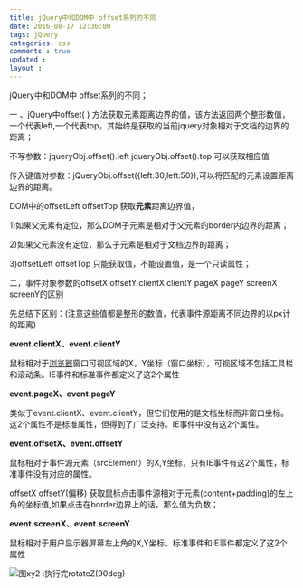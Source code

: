 ```yaml
---
title: jQuery中和DOM中 offset系列的不同
date: 2016-08-17 12:36:00
tags: jQuery
categories: css
comments : true 
updated : 
layout : 
---
```


jQuery中和DOM中 offset系列的不同；

一 、jQuery中offset( ) 方法获取元素距离边界的值，该方法返回两个整形数值，一个代表left,一个代表top，其始终是获取的当前jquery对象相对于文档的边界的距离；

不写参数：jqueryObj.offset().left     jqueryObj.offset().top  可以获取相应值

传入键值对参数：jQueryObj.offset({left:30,left:50});可以将匹配的元素设置距离边界的距离。

  DOM中的offsetLeft   offsetTop  获取**元素**距离边界值，

1)如果父元素有定位，那么DOM子元素是相对于父元素的border内边界的距离；

2)如果父元素没有定位，那么子元素是相对于文档边界的距离；

3)offsetLeft  offsetTop  只能获取值，不能设置值，是一个只读属性；

二，事件对象参数的offsetX  offsetY  clientX  clientY  pageX  pageY screenX  screenY的区别

先总结下区别：(注意这些值都是整形的数值，代表事件源距离不同边界的以px计 的距离)

**event.clientX、event.clientY**

鼠标相对于[浏览器](http://www.2cto.com/os/liulanqi/)窗口可视区域的X，Y坐标（窗口坐标），可视区域不包括工具栏和滚动条。IE事件和标准事件都定义了这2个属性

**event.pageX、event.pageY**

类似于event.clientX、event.clientY，但它们使用的是文档坐标而非窗口坐标。这2个属性不是标准属性，但得到了广泛支持。IE事件中没有这2个属性。

**event.offsetX、event.offsetY**

鼠标相对于事件源元素（srcElement）的X,Y坐标，只有IE事件有这2个属性，标准事件没有对应的属性。

offsetX  offsetY(偏移) 获取鼠标点击事件源相对于元素(content+padding)的左上角的坐标值,如果点击在border边界上的话，那么值为负数；

**event.screenX、event.screenY** 

鼠标相对于用户显示器屏幕左上角的X,Y坐标。标准事件和IE事件都定义了这2个属性

![图xy2  :执行完rotateZ(90deg)](img/2014091409260873.png)

